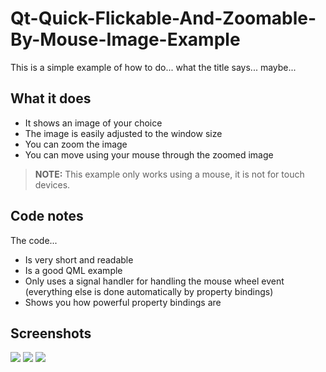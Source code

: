 # Qt-Quick-Flickable-And-Zoomable-By-Mouse-Image-Example

This is a simple example of how to do... what the title says... maybe...

## What it does
  - It shows an image of your choice
  - The image is easily adjusted to the window size
  - You can zoom the image
  - You can move using your mouse through the zoomed image

> **NOTE:** This example only works using a mouse, it is not for touch devices.

## Code notes

The code...

- Is very short and readable
- Is a good QML example
- Only uses a signal handler for handling the mouse wheel event (everything else is done automatically by property bindings)
- Shows you how powerful property bindings are

## Screenshots

![][Screenshot2]
![][Screenshot3]
![][Screenshot4]

[Screenshot]: https://raw.githubusercontent.com/Noxware/Qt-Quick-Flickable-And-Zoomable-By-Mouse-Image-Example/master/images/Screenshot.jpg

[Screenshot2]: https://raw.githubusercontent.com/Noxware/Qt-Quick-Flickable-And-Zoomable-By-Mouse-Image-Example/master/images/Screenshot2.jpg

[Screenshot3]: https://raw.githubusercontent.com/Noxware/Qt-Quick-Flickable-And-Zoomable-By-Mouse-Image-Example/master/images/Screenshot3.jpg

[Screenshot4]: https://raw.githubusercontent.com/Noxware/Qt-Quick-Flickable-And-Zoomable-By-Mouse-Image-Example/master/images/Screenshot4.jpg